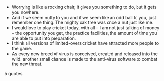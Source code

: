  - Worrying is like a rocking chair, it gives you something to do, but it gets you nowhere.
 - And if we seem nutty to you and if we seem like an odd ball to you, just remember one thing. The mighty oak tree was once a nut just like me.
 - I would love to play cricket today, with all – I am not just talking of money – the opportunity you get, the practice facilities, the amount of time you are able to put into preparation.
 - I think all versions of limited-overs cricket have attracted more people to the game.
 - As every new breed of virus is conceived, created and released into the wild, another small change is made to the anti-virus software to combat the new threat.

5 quotes